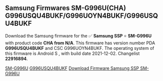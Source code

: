 <h2>Samsung Firmwares SM-G996U(CHA) G996USQU4BUKF/G996UOYN4BUKF/G996USQU4BUKF</h2>
Download the Samsung firmware for the ✅ <strong>Samsung SSP </strong> ⭐ <strong>SM-G996U</strong> with product code <strong>CHA</strong> <strong> from N/A</strong>. This firmware has version number PDA <strong>G996USQU4BUKF</strong> and CSC G996UOYN4BUKF. The operating system of this firmware is Android S , with build date 2021-12-02. Changelist <strong>22916894</strong>.


[SM-G996U](https://samfirm.shop/samsung/model/SM-G996U)
[G996USQU4BUKF](https://samfirm.shop/samsung/pda/G996USQU4BUKF)
[Download Firmware Samsung SSP SM-G996U](https://samfirm.shop/samsung/firmware/479524)

